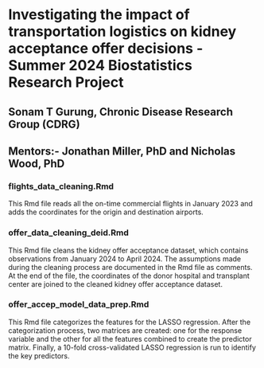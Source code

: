 # Investigating the impact of transportation logistics on kidney acceptance offer decisions - Summer 2024 Biostatistics Research Project

## Sonam T Gurung, Chronic Disease Research Group (CDRG)
## Mentors:- Jonathan Miller, PhD and Nicholas Wood, PhD

### flights_data_cleaning.Rmd
This Rmd file reads all the on-time commercial flights in January 2023 and adds the coordinates for the origin and destination airports.

### offer_data_cleaning_deid.Rmd
This Rmd file cleans the kidney offer acceptance dataset, which contains observations from January 2024 to April 2024. The assumptions made during the cleaning process are documented in the Rmd file as comments.
At the end of the file, the coordinates of the donor hospital and transplant center are joined to the cleaned kidney offer acceptance dataset.

### offer_accep_model_data_prep.Rmd
This Rmd file categorizes the features for the LASSO regression. After the categorization process, two matrices are created: one for the response variable and the other for all the features combined to create the predictor matrix.
Finally, a 10-fold cross-validated LASSO regression is run to identify the key predictors.



